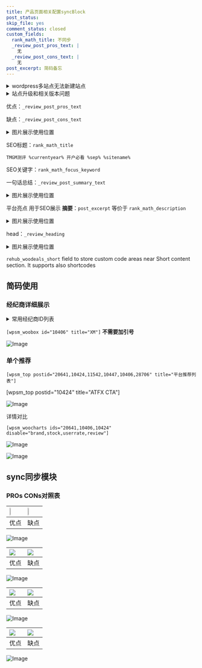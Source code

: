 ```yaml
---
title: 产品页面相关配置syncBlock
post_status: 
skip_file: yes
comment_status: closed
custom_fields:
  rank_math_title: 不同步
  _review_post_pros_text: |
    无
  _review_post_cons_text: |
    无
post_excerpt: 简码备忘
---
```

<details><summary>wordpress多站点无法新建站点</summary>

<li>和报错需要清理cookies一样的原因</li>
<li>wp-config.php里面<code>define( 'SUBDOMAIN_INSTALL', false );//子域名安装</code></li>
<li>新建子站点是用<code>define( 'SUBDOMAIN_INSTALL', true);//子域名安装</code> 完成以后，改成<code>false</code></li>
</details>

<details><summary>站点升级和相关版本问题</summary>

<p>wordpress：5.9.9
woocommerce：7.5.1
出现问题的地方：主题选项里面>><strong>Product layout >>compact style</strong></p>
<p>如何出现没有用过的字段 导致无法保存。先导出配置 然后进行修改，后面再次恢复即可。</p>
<p>出现部分字段无法显示时，需要返回默认布局后，对产品进行保存就好了。</p>
<p></p>
</details>

优点：`_review_post_pros_text`

缺点：`_review_post_cons_text`

<details><summary>图片展示使用位置</summary>

<img src="https://prod-files-secure.s3.us-west-2.amazonaws.com/39ed1227-6d7d-4570-be36-9ccd4a2c4241/f51d3d83-55d4-4bdf-9604-f37ec77ab556/Untitled.png?X-Amz-Algorithm=AWS4-HMAC-SHA256&X-Amz-Content-Sha256=UNSIGNED-PAYLOAD&X-Amz-Credential=ASIAZI2LB4664TDUOHLW%2F20250417%2Fus-west-2%2Fs3%2Faws4_request&X-Amz-Date=20250417T105516Z&X-Amz-Expires=3600&X-Amz-Security-Token=IQoJb3JpZ2luX2VjENP%2F%2F%2F%2F%2F%2F%2F%2F%2F%2FwEaCXVzLXdlc3QtMiJHMEUCIQChk5in1GY8Ie79Hp%2FPYBOTKV70a7ygkPfsXzwkQfZd0AIgb3dAhgBorXmhe%2F7hcw7S14ciZjxTsmoE3FlGqBfvCHgq%2FwMIWxAAGgw2Mzc0MjMxODM4MDUiDFzdNtFBlPriCzrEYircA7ipT84xLLr8RQZEF3WGfJCuXo%2FygCyQMFV1cztupMYLxRgclm%2F0pNqCnCq0HzhqsN8K0FcijnE%2FYT1gUbdW0CYRu4euaraWGNLQlstEhr24qSKi7S5x%2B7s3dVN7T4zEhHRptdkrxDyyQvfyTw21ZWkuNZQSNBblwQ1bzNTT4kxHDgoCTk4a3%2FMLthquDquaqfHYgeTLyVm6VQzfTelWzO1zNCgxmkB8xf71K8UtxLEFz%2F4H%2BpFdnNt%2F0vS%2BvUINGwRJL9Q64aUhCccfK8koDcgvs771HuZdhylNmms7jsS4DlSlBoIvEtaWP1eRzLkLqVed78D6zjTci7ohwQNwoMkiMCbCeUDRtOx0N%2BIMaqfKgXCNlQcQkybvdEhH3yZgELHmAc%2F4pyNTofqTOERAS9inAhEaVieEWUIV2Ir9lsfRA3USvf%2BlyOFUevVIc20lpI5s9xUA5LGwbkT%2BvGBJ4kL9MwYh1HrRAwrT0Cx0kOLR0bKhs65P9BZtubGnpGCAydzDm7pZyTcjKDGvjf63WEKshhQN5vhFthiBPf4fsLtrEvcz%2FHTVj6QKmyoD%2BQJk%2FCCvc%2Frq3O0xytpKfyMr61i0PJxfjosZfCja0o5K8ssy11QOgOORY1bGDdKTMNStg8AGOqUBHAuAEzzCV1syr0%2BcKbzW4QLJVLtIcr%2FqJjHHACzf2DepQ4QrEyvN6aU1A5tBhl7sbJ%2Bonv9s3QY70yw3XP%2F%2FKLXor1%2FgxBOrFKusGalvdWtrpD6rVxRdcYGBrGv%2BRI7ozfe6D5gFA9dCGPLJWgtfqsDDBLL1a%2FsXhNq%2Fst1HWYr22LOKVfjWca%2BTxZfZjvnKFYFioH5ZBbG3qByis0d%2FOtdmmsCE&X-Amz-Signature=7e3b6c211eb18769202f16e48ea11a467f8de51caa8f257fc2545d3520a6ddf6&X-Amz-SignedHeaders=host&x-id=GetObject" alt="Image">
</details>

SEO标题：`rank_math_title`

`TMGM测评 %currentyear% 开户必看 %sep% %sitename%`

SEO关键字：`rank_math_focus_keyword`

一句话总结：`_review_post_summary_text`

<details><summary>图片展示使用位置</summary>

<img src="https://prod-files-secure.s3.us-west-2.amazonaws.com/39ed1227-6d7d-4570-be36-9ccd4a2c4241/4b96a922-296c-4f4e-8630-d1c870cbce01/Untitled.png?X-Amz-Algorithm=AWS4-HMAC-SHA256&X-Amz-Content-Sha256=UNSIGNED-PAYLOAD&X-Amz-Credential=ASIAZI2LB4664RVLSHNK%2F20250417%2Fus-west-2%2Fs3%2Faws4_request&X-Amz-Date=20250417T105518Z&X-Amz-Expires=3600&X-Amz-Security-Token=IQoJb3JpZ2luX2VjENP%2F%2F%2F%2F%2F%2F%2F%2F%2F%2FwEaCXVzLXdlc3QtMiJHMEUCIQDWUcjLnK4XRF5Yvsar0xKbwSvkEGjENIXN4m6MdhWW0QIgZ4XdhDPA2OFfvPvA3QxLRR8T5hJcUo1F8SCz6PflOlUq%2FwMIWxAAGgw2Mzc0MjMxODM4MDUiDNoyNcorpgakV5L52yrcA7iFGe%2FTxQJfs%2BnWBAosUwKu%2F6VmEpuNCn%2Bb%2BszMt7NkMBej2m0k53vRSz5cvxaLlUfxJSgAFOI%2FZdMjAhoNETTd%2B0UiyFntiWC%2B7zuYroTz57olG1Do2t0X7WJFUVFHi6c%2BwPmJNuTyH2WiTtMxHkf6wvCA9POATM8vM8NCCIHpXZLqScRR85TtrHBOnW%2FW0HRxKGio4ncmBC0J%2FnPWsI1SkpwpjfOeMDiWPzjwHfRP6R0YECM0ZNnfcKE7LKLDqzw9EwkfUTbf7e6bsZCajLso7tifKnB0C2m4yHlqIa8%2B0c8T6vsa1EkAHN%2FY1iO%2Fc1Q5SC3%2FYTbwe6cHcC5oDAB%2BepJxE9UMKf0GB65zfu3xwcps%2BAjrfWhWlemO%2BW0xEjkWlzeaMzMDUCJwIp7ZkrHP4mFevge6epgYFqRS45oZGlUUYXy2R6C12ZQS99%2FrcG9wS9j%2FbQWvTQVIlhdsUIb6n32aVEgzSLQqP0vHK6mIWEE5UwQfynWSkLcpsixaLE2jrgFcpcd0fjqF0K504ymw8g%2FxHQm9bfyVWPInoKXQ4iHzsMbyEBHt6WdZKM1FUzvO2nHo45bizNg7%2FNj8ZAPHt2SHtrXieSbNGT94p%2BllGm1EyvuQuFh1r3ZfMN%2Btg8AGOqUBW%2BfoDad5X3xo%2FihtSYHQK1f21qf%2B3UdKvhyQ4IvNsRc1vlnvmdQGnXK9I1g2uTY3NHTg%2BsZGdxWb%2F832qUjYcpJwrEc9cr26Weuc3xcy1mMHq6K44HYWxLynUGeuoI3MmwXoYn4IUl3l8hoDwa4kX%2FI7dUpkFIYacmQO49ov2y6%2B1C%2BT4IpyxnIe5twSAHXmVLHH3VSXj8ZLBCStfTI%2FIWPcJXHH&X-Amz-Signature=e4b79a5785cc68eb955f3ca7815769d10f51d9d381f9395689b3daf0c76409b1&X-Amz-SignedHeaders=host&x-id=GetObject" alt="Image">
</details>

平台亮点 用于SEO展示 **摘要**：`post_excerpt`  等价于 `rank_math_description`

<details><summary>图片展示使用位置</summary>

<img src="https://prod-files-secure.s3.us-west-2.amazonaws.com/39ed1227-6d7d-4570-be36-9ccd4a2c4241/1ee11f63-b60a-4dfe-a7a7-d58ff23b5d88/Untitled.png?X-Amz-Algorithm=AWS4-HMAC-SHA256&X-Amz-Content-Sha256=UNSIGNED-PAYLOAD&X-Amz-Credential=ASIAZI2LB4663EHP6HYD%2F20250417%2Fus-west-2%2Fs3%2Faws4_request&X-Amz-Date=20250417T105519Z&X-Amz-Expires=3600&X-Amz-Security-Token=IQoJb3JpZ2luX2VjENP%2F%2F%2F%2F%2F%2F%2F%2F%2F%2FwEaCXVzLXdlc3QtMiJGMEQCIC8W2qyJtNrXebdeqR2enq2KQWK1fUZ5HmnW0qZ%2BHha9AiAKY7x1PX0MMfUpF4zdY1Qez2JeXNujB7HFe6IsBGwAXyr%2FAwhbEAAaDDYzNzQyMzE4MzgwNSIMgx3LjhMn05mIk5ZBKtwDeGkgpZ0Z6zuCi8YhUZzNdxqhzHS9Odl1H4%2Fq3diG36WuZp9R9tK8AIyCC3TFPXCK2bI%2BaADWmzUOkSRq7zJfahGwmcTZtP37KAavpa5IR9zw7QkJlnpCrnnKkilAkNOLycopVaAaX63vBIicvVLJ%2BZuGfrwgBIb2ykESK%2F393NIvlubgTUoGoHCKND4JLdm5nDpzpTbzjrM6OA%2FTgZf%2BpfaSs7Is%2BdyQONAOPTjP%2B0TsVnxNSlun6mWYDID9V5XiRKN3A0Kq4JdRjBtDdgQZKz21K6MSZ0UxOb63So2lTz4CM%2F6v1AwEZp28gTzsMG6lHqMGPTB6k3qu31sBLYGPJjnJjjrvaxFcWVqrK9MSxyVIvH1Q%2F6CAumTXd6BVRvgQHZ1H3Yi%2BPM%2BKREkzTpDFOaC3ffuvcbTZU1gzUlt6n8FxNfWiii0xB3yh8%2Bqgrs4hmnTYnt%2FJ1AyZ9tg87d2q2yCizl8GpQftrfQiMMHj51y6lBhKfj4BOhWc63e1PjJMIhnZZWZ3fjWiU4UuMHOcLU0oKFeCJj%2BoashxjMk1Szh%2F3dtqRUOI5eBIz%2F1gTm8v0R8g4pF%2BNsMyplJhJ0DKl8NfncED0g7JiWyeZz5B2W2s0oEwS7g034VRA6wwlK6DwAY6pgHbKDDji8M%2B%2ByG5aTt4E%2B2l3Gvkoi1HQD1Ah67M3MUZv96xC8caQKOVgD%2FmBH3wdc47brTf98UfShL9%2BDZ60kcSq8I81EM7Um8C7Y0FubW9cpunhRZYRRANx8cOTS%2F40YkalpfklZwDVbxJIZE%2BAV0vrGqk2VCgfTFolFmzgXlUMdjXw4%2BCs6vYIaoJ0sgl0tdfy2%2FsrsHy%2FzD32b6Uy9bijrIq8bLI&X-Amz-Signature=f79748651aaad0c14d7808e43e140f8a98212ac4de617a10cb922c78fad1e402&X-Amz-SignedHeaders=host&x-id=GetObject" alt="Image">
<img src="https://prod-files-secure.s3.us-west-2.amazonaws.com/39ed1227-6d7d-4570-be36-9ccd4a2c4241/ad4118b5-78d8-4fbe-801e-3b29b5d99c01/Untitled.png?X-Amz-Algorithm=AWS4-HMAC-SHA256&X-Amz-Content-Sha256=UNSIGNED-PAYLOAD&X-Amz-Credential=ASIAZI2LB4663EHP6HYD%2F20250417%2Fus-west-2%2Fs3%2Faws4_request&X-Amz-Date=20250417T105519Z&X-Amz-Expires=3600&X-Amz-Security-Token=IQoJb3JpZ2luX2VjENP%2F%2F%2F%2F%2F%2F%2F%2F%2F%2FwEaCXVzLXdlc3QtMiJGMEQCIC8W2qyJtNrXebdeqR2enq2KQWK1fUZ5HmnW0qZ%2BHha9AiAKY7x1PX0MMfUpF4zdY1Qez2JeXNujB7HFe6IsBGwAXyr%2FAwhbEAAaDDYzNzQyMzE4MzgwNSIMgx3LjhMn05mIk5ZBKtwDeGkgpZ0Z6zuCi8YhUZzNdxqhzHS9Odl1H4%2Fq3diG36WuZp9R9tK8AIyCC3TFPXCK2bI%2BaADWmzUOkSRq7zJfahGwmcTZtP37KAavpa5IR9zw7QkJlnpCrnnKkilAkNOLycopVaAaX63vBIicvVLJ%2BZuGfrwgBIb2ykESK%2F393NIvlubgTUoGoHCKND4JLdm5nDpzpTbzjrM6OA%2FTgZf%2BpfaSs7Is%2BdyQONAOPTjP%2B0TsVnxNSlun6mWYDID9V5XiRKN3A0Kq4JdRjBtDdgQZKz21K6MSZ0UxOb63So2lTz4CM%2F6v1AwEZp28gTzsMG6lHqMGPTB6k3qu31sBLYGPJjnJjjrvaxFcWVqrK9MSxyVIvH1Q%2F6CAumTXd6BVRvgQHZ1H3Yi%2BPM%2BKREkzTpDFOaC3ffuvcbTZU1gzUlt6n8FxNfWiii0xB3yh8%2Bqgrs4hmnTYnt%2FJ1AyZ9tg87d2q2yCizl8GpQftrfQiMMHj51y6lBhKfj4BOhWc63e1PjJMIhnZZWZ3fjWiU4UuMHOcLU0oKFeCJj%2BoashxjMk1Szh%2F3dtqRUOI5eBIz%2F1gTm8v0R8g4pF%2BNsMyplJhJ0DKl8NfncED0g7JiWyeZz5B2W2s0oEwS7g034VRA6wwlK6DwAY6pgHbKDDji8M%2B%2ByG5aTt4E%2B2l3Gvkoi1HQD1Ah67M3MUZv96xC8caQKOVgD%2FmBH3wdc47brTf98UfShL9%2BDZ60kcSq8I81EM7Um8C7Y0FubW9cpunhRZYRRANx8cOTS%2F40YkalpfklZwDVbxJIZE%2BAV0vrGqk2VCgfTFolFmzgXlUMdjXw4%2BCs6vYIaoJ0sgl0tdfy2%2FsrsHy%2FzD32b6Uy9bijrIq8bLI&X-Amz-Signature=e36249b585bab1ab0f54f862c816659276af178fc26fa18ad8e2a6a6b428ae1f&X-Amz-SignedHeaders=host&x-id=GetObject" alt="Image">
<img src="https://prod-files-secure.s3.us-west-2.amazonaws.com/39ed1227-6d7d-4570-be36-9ccd4a2c4241/a38cf7c9-a79c-4b64-9e94-13589fe0758b/Untitled.png?X-Amz-Algorithm=AWS4-HMAC-SHA256&X-Amz-Content-Sha256=UNSIGNED-PAYLOAD&X-Amz-Credential=ASIAZI2LB4663EHP6HYD%2F20250417%2Fus-west-2%2Fs3%2Faws4_request&X-Amz-Date=20250417T105519Z&X-Amz-Expires=3600&X-Amz-Security-Token=IQoJb3JpZ2luX2VjENP%2F%2F%2F%2F%2F%2F%2F%2F%2F%2FwEaCXVzLXdlc3QtMiJGMEQCIC8W2qyJtNrXebdeqR2enq2KQWK1fUZ5HmnW0qZ%2BHha9AiAKY7x1PX0MMfUpF4zdY1Qez2JeXNujB7HFe6IsBGwAXyr%2FAwhbEAAaDDYzNzQyMzE4MzgwNSIMgx3LjhMn05mIk5ZBKtwDeGkgpZ0Z6zuCi8YhUZzNdxqhzHS9Odl1H4%2Fq3diG36WuZp9R9tK8AIyCC3TFPXCK2bI%2BaADWmzUOkSRq7zJfahGwmcTZtP37KAavpa5IR9zw7QkJlnpCrnnKkilAkNOLycopVaAaX63vBIicvVLJ%2BZuGfrwgBIb2ykESK%2F393NIvlubgTUoGoHCKND4JLdm5nDpzpTbzjrM6OA%2FTgZf%2BpfaSs7Is%2BdyQONAOPTjP%2B0TsVnxNSlun6mWYDID9V5XiRKN3A0Kq4JdRjBtDdgQZKz21K6MSZ0UxOb63So2lTz4CM%2F6v1AwEZp28gTzsMG6lHqMGPTB6k3qu31sBLYGPJjnJjjrvaxFcWVqrK9MSxyVIvH1Q%2F6CAumTXd6BVRvgQHZ1H3Yi%2BPM%2BKREkzTpDFOaC3ffuvcbTZU1gzUlt6n8FxNfWiii0xB3yh8%2Bqgrs4hmnTYnt%2FJ1AyZ9tg87d2q2yCizl8GpQftrfQiMMHj51y6lBhKfj4BOhWc63e1PjJMIhnZZWZ3fjWiU4UuMHOcLU0oKFeCJj%2BoashxjMk1Szh%2F3dtqRUOI5eBIz%2F1gTm8v0R8g4pF%2BNsMyplJhJ0DKl8NfncED0g7JiWyeZz5B2W2s0oEwS7g034VRA6wwlK6DwAY6pgHbKDDji8M%2B%2ByG5aTt4E%2B2l3Gvkoi1HQD1Ah67M3MUZv96xC8caQKOVgD%2FmBH3wdc47brTf98UfShL9%2BDZ60kcSq8I81EM7Um8C7Y0FubW9cpunhRZYRRANx8cOTS%2F40YkalpfklZwDVbxJIZE%2BAV0vrGqk2VCgfTFolFmzgXlUMdjXw4%2BCs6vYIaoJ0sgl0tdfy2%2FsrsHy%2FzD32b6Uy9bijrIq8bLI&X-Amz-Signature=b48422564d3fe9e94cedcb11a09c067ebd984d11b2ec8aa41f46b5d1986c11ff&X-Amz-SignedHeaders=host&x-id=GetObject" alt="Image">
<img src="https://prod-files-secure.s3.us-west-2.amazonaws.com/39ed1227-6d7d-4570-be36-9ccd4a2c4241/7da6fc1e-d2ac-42ae-8c75-cb5749aa18f6/Untitled.png?X-Amz-Algorithm=AWS4-HMAC-SHA256&X-Amz-Content-Sha256=UNSIGNED-PAYLOAD&X-Amz-Credential=ASIAZI2LB4663EHP6HYD%2F20250417%2Fus-west-2%2Fs3%2Faws4_request&X-Amz-Date=20250417T105519Z&X-Amz-Expires=3600&X-Amz-Security-Token=IQoJb3JpZ2luX2VjENP%2F%2F%2F%2F%2F%2F%2F%2F%2F%2FwEaCXVzLXdlc3QtMiJGMEQCIC8W2qyJtNrXebdeqR2enq2KQWK1fUZ5HmnW0qZ%2BHha9AiAKY7x1PX0MMfUpF4zdY1Qez2JeXNujB7HFe6IsBGwAXyr%2FAwhbEAAaDDYzNzQyMzE4MzgwNSIMgx3LjhMn05mIk5ZBKtwDeGkgpZ0Z6zuCi8YhUZzNdxqhzHS9Odl1H4%2Fq3diG36WuZp9R9tK8AIyCC3TFPXCK2bI%2BaADWmzUOkSRq7zJfahGwmcTZtP37KAavpa5IR9zw7QkJlnpCrnnKkilAkNOLycopVaAaX63vBIicvVLJ%2BZuGfrwgBIb2ykESK%2F393NIvlubgTUoGoHCKND4JLdm5nDpzpTbzjrM6OA%2FTgZf%2BpfaSs7Is%2BdyQONAOPTjP%2B0TsVnxNSlun6mWYDID9V5XiRKN3A0Kq4JdRjBtDdgQZKz21K6MSZ0UxOb63So2lTz4CM%2F6v1AwEZp28gTzsMG6lHqMGPTB6k3qu31sBLYGPJjnJjjrvaxFcWVqrK9MSxyVIvH1Q%2F6CAumTXd6BVRvgQHZ1H3Yi%2BPM%2BKREkzTpDFOaC3ffuvcbTZU1gzUlt6n8FxNfWiii0xB3yh8%2Bqgrs4hmnTYnt%2FJ1AyZ9tg87d2q2yCizl8GpQftrfQiMMHj51y6lBhKfj4BOhWc63e1PjJMIhnZZWZ3fjWiU4UuMHOcLU0oKFeCJj%2BoashxjMk1Szh%2F3dtqRUOI5eBIz%2F1gTm8v0R8g4pF%2BNsMyplJhJ0DKl8NfncED0g7JiWyeZz5B2W2s0oEwS7g034VRA6wwlK6DwAY6pgHbKDDji8M%2B%2ByG5aTt4E%2B2l3Gvkoi1HQD1Ah67M3MUZv96xC8caQKOVgD%2FmBH3wdc47brTf98UfShL9%2BDZ60kcSq8I81EM7Um8C7Y0FubW9cpunhRZYRRANx8cOTS%2F40YkalpfklZwDVbxJIZE%2BAV0vrGqk2VCgfTFolFmzgXlUMdjXw4%2BCs6vYIaoJ0sgl0tdfy2%2FsrsHy%2FzD32b6Uy9bijrIq8bLI&X-Amz-Signature=2364e6d668614667d81b34b593fafc546db1c408a48d764b014847ffef0cc763&X-Amz-SignedHeaders=host&x-id=GetObject" alt="Image">
<img src="https://prod-files-secure.s3.us-west-2.amazonaws.com/39ed1227-6d7d-4570-be36-9ccd4a2c4241/7e97f40a-eaee-47f5-b2f9-475f96808fa7/Untitled.png?X-Amz-Algorithm=AWS4-HMAC-SHA256&X-Amz-Content-Sha256=UNSIGNED-PAYLOAD&X-Amz-Credential=ASIAZI2LB4663EHP6HYD%2F20250417%2Fus-west-2%2Fs3%2Faws4_request&X-Amz-Date=20250417T105519Z&X-Amz-Expires=3600&X-Amz-Security-Token=IQoJb3JpZ2luX2VjENP%2F%2F%2F%2F%2F%2F%2F%2F%2F%2FwEaCXVzLXdlc3QtMiJGMEQCIC8W2qyJtNrXebdeqR2enq2KQWK1fUZ5HmnW0qZ%2BHha9AiAKY7x1PX0MMfUpF4zdY1Qez2JeXNujB7HFe6IsBGwAXyr%2FAwhbEAAaDDYzNzQyMzE4MzgwNSIMgx3LjhMn05mIk5ZBKtwDeGkgpZ0Z6zuCi8YhUZzNdxqhzHS9Odl1H4%2Fq3diG36WuZp9R9tK8AIyCC3TFPXCK2bI%2BaADWmzUOkSRq7zJfahGwmcTZtP37KAavpa5IR9zw7QkJlnpCrnnKkilAkNOLycopVaAaX63vBIicvVLJ%2BZuGfrwgBIb2ykESK%2F393NIvlubgTUoGoHCKND4JLdm5nDpzpTbzjrM6OA%2FTgZf%2BpfaSs7Is%2BdyQONAOPTjP%2B0TsVnxNSlun6mWYDID9V5XiRKN3A0Kq4JdRjBtDdgQZKz21K6MSZ0UxOb63So2lTz4CM%2F6v1AwEZp28gTzsMG6lHqMGPTB6k3qu31sBLYGPJjnJjjrvaxFcWVqrK9MSxyVIvH1Q%2F6CAumTXd6BVRvgQHZ1H3Yi%2BPM%2BKREkzTpDFOaC3ffuvcbTZU1gzUlt6n8FxNfWiii0xB3yh8%2Bqgrs4hmnTYnt%2FJ1AyZ9tg87d2q2yCizl8GpQftrfQiMMHj51y6lBhKfj4BOhWc63e1PjJMIhnZZWZ3fjWiU4UuMHOcLU0oKFeCJj%2BoashxjMk1Szh%2F3dtqRUOI5eBIz%2F1gTm8v0R8g4pF%2BNsMyplJhJ0DKl8NfncED0g7JiWyeZz5B2W2s0oEwS7g034VRA6wwlK6DwAY6pgHbKDDji8M%2B%2ByG5aTt4E%2B2l3Gvkoi1HQD1Ah67M3MUZv96xC8caQKOVgD%2FmBH3wdc47brTf98UfShL9%2BDZ60kcSq8I81EM7Um8C7Y0FubW9cpunhRZYRRANx8cOTS%2F40YkalpfklZwDVbxJIZE%2BAV0vrGqk2VCgfTFolFmzgXlUMdjXw4%2BCs6vYIaoJ0sgl0tdfy2%2FsrsHy%2FzD32b6Uy9bijrIq8bLI&X-Amz-Signature=54d38c0dc5ef5926362b32a4e966c3f090b5dae85323e5d35f726779993cb8c9&X-Amz-SignedHeaders=host&x-id=GetObject" alt="Image">
</details>

head：`_review_heading`

<details><summary>图片展示使用位置</summary>

<img src="https://prod-files-secure.s3.us-west-2.amazonaws.com/39ed1227-6d7d-4570-be36-9ccd4a2c4241/3a4650ad-9887-415c-889a-edd51fa54f27/Untitled.png?X-Amz-Algorithm=AWS4-HMAC-SHA256&X-Amz-Content-Sha256=UNSIGNED-PAYLOAD&X-Amz-Credential=ASIAZI2LB466VXV74ZMS%2F20250417%2Fus-west-2%2Fs3%2Faws4_request&X-Amz-Date=20250417T105519Z&X-Amz-Expires=3600&X-Amz-Security-Token=IQoJb3JpZ2luX2VjENP%2F%2F%2F%2F%2F%2F%2F%2F%2F%2FwEaCXVzLXdlc3QtMiJGMEQCIEi8ksmFn19SAbUbQhxp75k4j0HA8Dvive7yIL3UUEkYAiA3As3T%2Fm5EluVEEXybp0PvDpqzTC2EJP9yT7tPrUzyPyr%2FAwhcEAAaDDYzNzQyMzE4MzgwNSIMgPNwbUPkx5RLo0xiKtwDqipUFhVCS5FvWu6tU%2FAwK52Y%2BiFqLVFD6pSl9lam03nL0oyD0covH7hgIKzpnL5SqgOh0tZOI8DK8mn5ebtuHoK7GAl0sVYPNu0dtPIXCNzgt53LdhWL402prYTnlWAOALqH%2F0OWqRodi71fysVqvhK0N1RLi2B%2B9%2FfiWKzHpRWtmudd5xfAgNURooBKfl2iqWe4w7oluji9CaYxrl%2FSQi9Bf1oqxAxKEO7TfMdxeqgDeZSkwokKMbj7Qm4f7c3unBupN2iCtERjMOI0poTH4hjGz4%2FCBzEh0txqRvqzDI9VcTe0tcanN%2B6bDEHE1SGZYFyjsNL3b166q5ym6G2riZ%2FQn1hQeVKLM%2BEpPSai1%2FDZf2HM%2F7nfvJOP5rmBs6HN3r1y7XYYWpL9nHwCHkYQd9hI9IMmRudmew4%2FJstuV6ja%2Fc1tzu6iElXXkrhZufc0GcYaKMZNpjZ17ZrGcGETRuBmSTAqCl336i1OdVcwdhulSSKSvmBB7MQoH5zEmwKJBUuH1EEYUkCwnAyNnrGtSH7%2FoQ9yXJE025%2BIk5IzuF3JGAJytRq5bVuXCab9rQaGO8mXtEQ8BFmclq1GbtQ9nD2FmS88ZtPiEZJVGx1Bnto%2Fnmhdrnca89qVL6gw662DwAY6pgGBmEOx8E283UnwhvOn%2FS19wr2NE3mesMhOUYVHcp9y4dhmLi1EWm5Qm1%2B6hXBxugPTNHgchTs%2FQZUOnqM7LIHgVoX3FJmQwaT7pj4HnzkT7a9%2FNFNJxTfWwxoTwx93wnqFnq80oxKLXCbEOkGKqm8jpzRLgB7odkIDFdq7AOXfsamEr9CVPg26uSSqB9NCRiVpSqog8KtcD5UK5abfb4NS0S1UigG%2B&X-Amz-Signature=bf363b040d8da68e3430582ac36044622240585853adad4d76aec4cdc7fcc447&X-Amz-SignedHeaders=host&x-id=GetObject" alt="Image">
</details>

`rehub_woodeals_short`	field to store custom code areas near Short content section. It supports also shortcodes



## 简码使用

### 经纪商详细展示

<details><summary>常用经纪商ID列表</summary>

<pre><code class="php">嘉盛 ===> 20641  [wpsm_woobox id="20641" title="嘉盛"]
易信easymarkets ===> 11542  [wpsm_woobox id="11542" title="易信easymarkets"]
ATFX外汇 ===> 10424  [wpsm_woobox id="10424" title="ATFX"]
XM ===> 10406  [wpsm_woobox id="10406" title="XM"]
TMGM ===> 29622  [wpsm_woobox id="29622" title="TMGM"]
HYCM ===> 10447  [wpsm_woobox id="10447" title="HYCM"]
fpmarkets澳福外汇 ===> 20639  [wpsm_woobox id="20639" title="fpmarkets澳福外汇"]</code></pre>
</details>

`[wpsm_woobox id="10406" title="XM"]` **不需要加引号**

![Image](https://prod-files-secure.s3.us-west-2.amazonaws.com/39ed1227-6d7d-4570-be36-9ccd4a2c4241/4f898f9d-0fa7-4e43-acd3-ac6bc7be575a/Untitled.png?X-Amz-Algorithm=AWS4-HMAC-SHA256&X-Amz-Content-Sha256=UNSIGNED-PAYLOAD&X-Amz-Credential=ASIAZI2LB466REHVT2RD%2F20250417%2Fus-west-2%2Fs3%2Faws4_request&X-Amz-Date=20250417T105516Z&X-Amz-Expires=3600&X-Amz-Security-Token=IQoJb3JpZ2luX2VjENP%2F%2F%2F%2F%2F%2F%2F%2F%2F%2FwEaCXVzLXdlc3QtMiJHMEUCIQDKPlkTTqZOu5B6CPn1umARi97f9%2BdBPzgTb1RtiZBQAQIgICVKHKgRItOCKffrH2uCX5ctgYT0Ky11ueTuOni%2FaBIq%2FwMIWxAAGgw2Mzc0MjMxODM4MDUiDA3k3lVZkCAd1YP6vCrcAyOB5m6JglMF8F3EjZx8yY35D2bgi6bycWSh2HTcX8RTWsT1cFjzMLBbVU8dimD5pcsz1CUqSt%2BKrPeIa%2Fa16jVT22RRhMvXD480pMR6g5xEYAmgBZyy7s29IUOgw3kA4WG%2F4Pwd1JYg8TsiRv1evAM8R31ynwzWeeoL55dLLrvwfDDiBCI5aHvKIuW2bnIN1Y%2Bu3ZFPL6ScqmWWO6YuD1wlfcYx5tllZSCkQon1mVe7v0k1jBsF4dWGBpiWpo%2FTP7B4848NtRFNfWhb0u6H%2B%2FoIi7BBIAn2SokRwOrgSO%2Beb67klsCiqhUDjJVpN9Apk8gT2hP1XGcJ437cLNUnxm2N32%2FTkWkhnxzM1uA1Aop6zXnC23Apnvrjj%2Bhg6W4ca7dN1j1Imq6bvw7XQx1gfgjFcdaCeUH0EUCzeGBMlVPgnEDJGdvJI%2FY52jdK%2FH7nNo0dbnLAIoiu%2BBd7yzF0yB71Sb3GrXtOFa%2FB%2FxEQkD%2FCxA5rBNjFe3vBk6bUAn%2BjER2DyvE8A1e5SHwRGXyqOlN4%2FkLRZrWxQBWGQ%2FPxXSJuHwyAyPgrBC8DrofWmBuLpRva%2F26qTna3KRJUxAsUWd%2FzxI5AHcDQ8NayLZmRg%2FTA%2FEueLcVSaAliOwiBMPOtg8AGOqUB6cl0w8CzUp%2BRwo2rNB%2FmKDT5XtLpkUoCGdBzl1hVEQD1yw0wkzkuziaqEdxHx41IhhQ%2B%2FKL1CBMjq0XA60hK3uDO4AKLpcN4AvChhYzxlyyOqs8IDm5oidn9wsNLwqhik9VFuw0U7TZCjVPkcZA3Q4cbDqC3FnMvhyzPJrAPq6fL0PUYPWPzoCP5tchYo7ELINyGCSSt05tF4w6seWxPaRa15p3y&X-Amz-Signature=725cbab9e92fb6179e04b2bdcab412c6be0ed6b8e74e15f0d79daa8fed38c93a&X-Amz-SignedHeaders=host&x-id=GetObject)

### 单个推荐
`[wpsm_top postid="20641,10424,11542,10447,10406,28706" title="平台推荐列表"]`

[wpsm_top postid="10424" title="ATFX CTA"]

![Image](https://prod-files-secure.s3.us-west-2.amazonaws.com/39ed1227-6d7d-4570-be36-9ccd4a2c4241/5ac620dc-51a8-48b6-b55d-91f47299193c/Untitled.png?X-Amz-Algorithm=AWS4-HMAC-SHA256&X-Amz-Content-Sha256=UNSIGNED-PAYLOAD&X-Amz-Credential=ASIAZI2LB466REHVT2RD%2F20250417%2Fus-west-2%2Fs3%2Faws4_request&X-Amz-Date=20250417T105516Z&X-Amz-Expires=3600&X-Amz-Security-Token=IQoJb3JpZ2luX2VjENP%2F%2F%2F%2F%2F%2F%2F%2F%2F%2FwEaCXVzLXdlc3QtMiJHMEUCIQDKPlkTTqZOu5B6CPn1umARi97f9%2BdBPzgTb1RtiZBQAQIgICVKHKgRItOCKffrH2uCX5ctgYT0Ky11ueTuOni%2FaBIq%2FwMIWxAAGgw2Mzc0MjMxODM4MDUiDA3k3lVZkCAd1YP6vCrcAyOB5m6JglMF8F3EjZx8yY35D2bgi6bycWSh2HTcX8RTWsT1cFjzMLBbVU8dimD5pcsz1CUqSt%2BKrPeIa%2Fa16jVT22RRhMvXD480pMR6g5xEYAmgBZyy7s29IUOgw3kA4WG%2F4Pwd1JYg8TsiRv1evAM8R31ynwzWeeoL55dLLrvwfDDiBCI5aHvKIuW2bnIN1Y%2Bu3ZFPL6ScqmWWO6YuD1wlfcYx5tllZSCkQon1mVe7v0k1jBsF4dWGBpiWpo%2FTP7B4848NtRFNfWhb0u6H%2B%2FoIi7BBIAn2SokRwOrgSO%2Beb67klsCiqhUDjJVpN9Apk8gT2hP1XGcJ437cLNUnxm2N32%2FTkWkhnxzM1uA1Aop6zXnC23Apnvrjj%2Bhg6W4ca7dN1j1Imq6bvw7XQx1gfgjFcdaCeUH0EUCzeGBMlVPgnEDJGdvJI%2FY52jdK%2FH7nNo0dbnLAIoiu%2BBd7yzF0yB71Sb3GrXtOFa%2FB%2FxEQkD%2FCxA5rBNjFe3vBk6bUAn%2BjER2DyvE8A1e5SHwRGXyqOlN4%2FkLRZrWxQBWGQ%2FPxXSJuHwyAyPgrBC8DrofWmBuLpRva%2F26qTna3KRJUxAsUWd%2FzxI5AHcDQ8NayLZmRg%2FTA%2FEueLcVSaAliOwiBMPOtg8AGOqUB6cl0w8CzUp%2BRwo2rNB%2FmKDT5XtLpkUoCGdBzl1hVEQD1yw0wkzkuziaqEdxHx41IhhQ%2B%2FKL1CBMjq0XA60hK3uDO4AKLpcN4AvChhYzxlyyOqs8IDm5oidn9wsNLwqhik9VFuw0U7TZCjVPkcZA3Q4cbDqC3FnMvhyzPJrAPq6fL0PUYPWPzoCP5tchYo7ELINyGCSSt05tF4w6seWxPaRa15p3y&X-Amz-Signature=7720f294d44b2b245a907ef1b7a76130f8107b27a9a603a8d8dc7a3e767bd4b1&X-Amz-SignedHeaders=host&x-id=GetObject)

详情对比

`[wpsm_woocharts ids="20641,10406,10424" disable="brand,stock,userrate,review"]`

![Image](https://prod-files-secure.s3.us-west-2.amazonaws.com/39ed1227-6d7d-4570-be36-9ccd4a2c4241/bf3ba45f-b9f3-4295-8aef-b4a495fd25f4/Untitled.png?X-Amz-Algorithm=AWS4-HMAC-SHA256&X-Amz-Content-Sha256=UNSIGNED-PAYLOAD&X-Amz-Credential=ASIAZI2LB466REHVT2RD%2F20250417%2Fus-west-2%2Fs3%2Faws4_request&X-Amz-Date=20250417T105516Z&X-Amz-Expires=3600&X-Amz-Security-Token=IQoJb3JpZ2luX2VjENP%2F%2F%2F%2F%2F%2F%2F%2F%2F%2FwEaCXVzLXdlc3QtMiJHMEUCIQDKPlkTTqZOu5B6CPn1umARi97f9%2BdBPzgTb1RtiZBQAQIgICVKHKgRItOCKffrH2uCX5ctgYT0Ky11ueTuOni%2FaBIq%2FwMIWxAAGgw2Mzc0MjMxODM4MDUiDA3k3lVZkCAd1YP6vCrcAyOB5m6JglMF8F3EjZx8yY35D2bgi6bycWSh2HTcX8RTWsT1cFjzMLBbVU8dimD5pcsz1CUqSt%2BKrPeIa%2Fa16jVT22RRhMvXD480pMR6g5xEYAmgBZyy7s29IUOgw3kA4WG%2F4Pwd1JYg8TsiRv1evAM8R31ynwzWeeoL55dLLrvwfDDiBCI5aHvKIuW2bnIN1Y%2Bu3ZFPL6ScqmWWO6YuD1wlfcYx5tllZSCkQon1mVe7v0k1jBsF4dWGBpiWpo%2FTP7B4848NtRFNfWhb0u6H%2B%2FoIi7BBIAn2SokRwOrgSO%2Beb67klsCiqhUDjJVpN9Apk8gT2hP1XGcJ437cLNUnxm2N32%2FTkWkhnxzM1uA1Aop6zXnC23Apnvrjj%2Bhg6W4ca7dN1j1Imq6bvw7XQx1gfgjFcdaCeUH0EUCzeGBMlVPgnEDJGdvJI%2FY52jdK%2FH7nNo0dbnLAIoiu%2BBd7yzF0yB71Sb3GrXtOFa%2FB%2FxEQkD%2FCxA5rBNjFe3vBk6bUAn%2BjER2DyvE8A1e5SHwRGXyqOlN4%2FkLRZrWxQBWGQ%2FPxXSJuHwyAyPgrBC8DrofWmBuLpRva%2F26qTna3KRJUxAsUWd%2FzxI5AHcDQ8NayLZmRg%2FTA%2FEueLcVSaAliOwiBMPOtg8AGOqUB6cl0w8CzUp%2BRwo2rNB%2FmKDT5XtLpkUoCGdBzl1hVEQD1yw0wkzkuziaqEdxHx41IhhQ%2B%2FKL1CBMjq0XA60hK3uDO4AKLpcN4AvChhYzxlyyOqs8IDm5oidn9wsNLwqhik9VFuw0U7TZCjVPkcZA3Q4cbDqC3FnMvhyzPJrAPq6fL0PUYPWPzoCP5tchYo7ELINyGCSSt05tF4w6seWxPaRa15p3y&X-Amz-Signature=65f39b8015b9d7e8ede87472997ffd40138ad9a7c0a19269ccd3d9ec801f9297&X-Amz-SignedHeaders=host&x-id=GetObject)

![Image](https://prod-files-secure.s3.us-west-2.amazonaws.com/39ed1227-6d7d-4570-be36-9ccd4a2c4241/30bc56ef-f383-4b48-9768-2ebc9e436ec0/Untitled.png?X-Amz-Algorithm=AWS4-HMAC-SHA256&X-Amz-Content-Sha256=UNSIGNED-PAYLOAD&X-Amz-Credential=ASIAZI2LB466REHVT2RD%2F20250417%2Fus-west-2%2Fs3%2Faws4_request&X-Amz-Date=20250417T105516Z&X-Amz-Expires=3600&X-Amz-Security-Token=IQoJb3JpZ2luX2VjENP%2F%2F%2F%2F%2F%2F%2F%2F%2F%2FwEaCXVzLXdlc3QtMiJHMEUCIQDKPlkTTqZOu5B6CPn1umARi97f9%2BdBPzgTb1RtiZBQAQIgICVKHKgRItOCKffrH2uCX5ctgYT0Ky11ueTuOni%2FaBIq%2FwMIWxAAGgw2Mzc0MjMxODM4MDUiDA3k3lVZkCAd1YP6vCrcAyOB5m6JglMF8F3EjZx8yY35D2bgi6bycWSh2HTcX8RTWsT1cFjzMLBbVU8dimD5pcsz1CUqSt%2BKrPeIa%2Fa16jVT22RRhMvXD480pMR6g5xEYAmgBZyy7s29IUOgw3kA4WG%2F4Pwd1JYg8TsiRv1evAM8R31ynwzWeeoL55dLLrvwfDDiBCI5aHvKIuW2bnIN1Y%2Bu3ZFPL6ScqmWWO6YuD1wlfcYx5tllZSCkQon1mVe7v0k1jBsF4dWGBpiWpo%2FTP7B4848NtRFNfWhb0u6H%2B%2FoIi7BBIAn2SokRwOrgSO%2Beb67klsCiqhUDjJVpN9Apk8gT2hP1XGcJ437cLNUnxm2N32%2FTkWkhnxzM1uA1Aop6zXnC23Apnvrjj%2Bhg6W4ca7dN1j1Imq6bvw7XQx1gfgjFcdaCeUH0EUCzeGBMlVPgnEDJGdvJI%2FY52jdK%2FH7nNo0dbnLAIoiu%2BBd7yzF0yB71Sb3GrXtOFa%2FB%2FxEQkD%2FCxA5rBNjFe3vBk6bUAn%2BjER2DyvE8A1e5SHwRGXyqOlN4%2FkLRZrWxQBWGQ%2FPxXSJuHwyAyPgrBC8DrofWmBuLpRva%2F26qTna3KRJUxAsUWd%2FzxI5AHcDQ8NayLZmRg%2FTA%2FEueLcVSaAliOwiBMPOtg8AGOqUB6cl0w8CzUp%2BRwo2rNB%2FmKDT5XtLpkUoCGdBzl1hVEQD1yw0wkzkuziaqEdxHx41IhhQ%2B%2FKL1CBMjq0XA60hK3uDO4AKLpcN4AvChhYzxlyyOqs8IDm5oidn9wsNLwqhik9VFuw0U7TZCjVPkcZA3Q4cbDqC3FnMvhyzPJrAPq6fL0PUYPWPzoCP5tchYo7ELINyGCSSt05tF4w6seWxPaRa15p3y&X-Amz-Signature=4d6032f9046cfcef740fbaf8478c62fd192bf74c773cf55f12fbbb3f1d152cb8&X-Amz-SignedHeaders=host&x-id=GetObject)

## sync同步模块

### PROs CONs对照表

| <img src="https://cdn.ifttt.fun/gh/jarlin8/OSS@main/icons/customize/pros.svg" height="auto" width="37.3%"> | <img src="https://cdn.ifttt.fun/gh/jarlin8/OSS@main/icons/customize/cons.svg" height="auto" width="28.8%"> |
| :--- | :--- |
| 优点 | 缺点 |

![Image](https://prod-files-secure.s3.us-west-2.amazonaws.com/39ed1227-6d7d-4570-be36-9ccd4a2c4241/8742b755-dfb5-4004-9a5f-d6e561664bd8/Untitled.png?X-Amz-Algorithm=AWS4-HMAC-SHA256&X-Amz-Content-Sha256=UNSIGNED-PAYLOAD&X-Amz-Credential=ASIAZI2LB466REHVT2RD%2F20250417%2Fus-west-2%2Fs3%2Faws4_request&X-Amz-Date=20250417T105516Z&X-Amz-Expires=3600&X-Amz-Security-Token=IQoJb3JpZ2luX2VjENP%2F%2F%2F%2F%2F%2F%2F%2F%2F%2FwEaCXVzLXdlc3QtMiJHMEUCIQDKPlkTTqZOu5B6CPn1umARi97f9%2BdBPzgTb1RtiZBQAQIgICVKHKgRItOCKffrH2uCX5ctgYT0Ky11ueTuOni%2FaBIq%2FwMIWxAAGgw2Mzc0MjMxODM4MDUiDA3k3lVZkCAd1YP6vCrcAyOB5m6JglMF8F3EjZx8yY35D2bgi6bycWSh2HTcX8RTWsT1cFjzMLBbVU8dimD5pcsz1CUqSt%2BKrPeIa%2Fa16jVT22RRhMvXD480pMR6g5xEYAmgBZyy7s29IUOgw3kA4WG%2F4Pwd1JYg8TsiRv1evAM8R31ynwzWeeoL55dLLrvwfDDiBCI5aHvKIuW2bnIN1Y%2Bu3ZFPL6ScqmWWO6YuD1wlfcYx5tllZSCkQon1mVe7v0k1jBsF4dWGBpiWpo%2FTP7B4848NtRFNfWhb0u6H%2B%2FoIi7BBIAn2SokRwOrgSO%2Beb67klsCiqhUDjJVpN9Apk8gT2hP1XGcJ437cLNUnxm2N32%2FTkWkhnxzM1uA1Aop6zXnC23Apnvrjj%2Bhg6W4ca7dN1j1Imq6bvw7XQx1gfgjFcdaCeUH0EUCzeGBMlVPgnEDJGdvJI%2FY52jdK%2FH7nNo0dbnLAIoiu%2BBd7yzF0yB71Sb3GrXtOFa%2FB%2FxEQkD%2FCxA5rBNjFe3vBk6bUAn%2BjER2DyvE8A1e5SHwRGXyqOlN4%2FkLRZrWxQBWGQ%2FPxXSJuHwyAyPgrBC8DrofWmBuLpRva%2F26qTna3KRJUxAsUWd%2FzxI5AHcDQ8NayLZmRg%2FTA%2FEueLcVSaAliOwiBMPOtg8AGOqUB6cl0w8CzUp%2BRwo2rNB%2FmKDT5XtLpkUoCGdBzl1hVEQD1yw0wkzkuziaqEdxHx41IhhQ%2B%2FKL1CBMjq0XA60hK3uDO4AKLpcN4AvChhYzxlyyOqs8IDm5oidn9wsNLwqhik9VFuw0U7TZCjVPkcZA3Q4cbDqC3FnMvhyzPJrAPq6fL0PUYPWPzoCP5tchYo7ELINyGCSSt05tF4w6seWxPaRa15p3y&X-Amz-Signature=7035d77ac98929c38c9597ba3f01facad6b2f5a286d12704146fc6f47d3044a5&X-Amz-SignedHeaders=host&x-id=GetObject)

| <img src="https://cdn.ifttt.fun/gh/jarlin8/OSS@main/icons/customize/pros1.svg" height="auto"> | <img src="https://cdn.ifttt.fun/gh/jarlin8/OSS@main/icons/customize/cons1.svg" height="auto"> |
| :--- | :--- |
| 优点 | 缺点 |

![Image](https://prod-files-secure.s3.us-west-2.amazonaws.com/39ed1227-6d7d-4570-be36-9ccd4a2c4241/806358f8-c9c4-4e17-bb35-c6c76a5397a5/Untitled.png?X-Amz-Algorithm=AWS4-HMAC-SHA256&X-Amz-Content-Sha256=UNSIGNED-PAYLOAD&X-Amz-Credential=ASIAZI2LB466REHVT2RD%2F20250417%2Fus-west-2%2Fs3%2Faws4_request&X-Amz-Date=20250417T105516Z&X-Amz-Expires=3600&X-Amz-Security-Token=IQoJb3JpZ2luX2VjENP%2F%2F%2F%2F%2F%2F%2F%2F%2F%2FwEaCXVzLXdlc3QtMiJHMEUCIQDKPlkTTqZOu5B6CPn1umARi97f9%2BdBPzgTb1RtiZBQAQIgICVKHKgRItOCKffrH2uCX5ctgYT0Ky11ueTuOni%2FaBIq%2FwMIWxAAGgw2Mzc0MjMxODM4MDUiDA3k3lVZkCAd1YP6vCrcAyOB5m6JglMF8F3EjZx8yY35D2bgi6bycWSh2HTcX8RTWsT1cFjzMLBbVU8dimD5pcsz1CUqSt%2BKrPeIa%2Fa16jVT22RRhMvXD480pMR6g5xEYAmgBZyy7s29IUOgw3kA4WG%2F4Pwd1JYg8TsiRv1evAM8R31ynwzWeeoL55dLLrvwfDDiBCI5aHvKIuW2bnIN1Y%2Bu3ZFPL6ScqmWWO6YuD1wlfcYx5tllZSCkQon1mVe7v0k1jBsF4dWGBpiWpo%2FTP7B4848NtRFNfWhb0u6H%2B%2FoIi7BBIAn2SokRwOrgSO%2Beb67klsCiqhUDjJVpN9Apk8gT2hP1XGcJ437cLNUnxm2N32%2FTkWkhnxzM1uA1Aop6zXnC23Apnvrjj%2Bhg6W4ca7dN1j1Imq6bvw7XQx1gfgjFcdaCeUH0EUCzeGBMlVPgnEDJGdvJI%2FY52jdK%2FH7nNo0dbnLAIoiu%2BBd7yzF0yB71Sb3GrXtOFa%2FB%2FxEQkD%2FCxA5rBNjFe3vBk6bUAn%2BjER2DyvE8A1e5SHwRGXyqOlN4%2FkLRZrWxQBWGQ%2FPxXSJuHwyAyPgrBC8DrofWmBuLpRva%2F26qTna3KRJUxAsUWd%2FzxI5AHcDQ8NayLZmRg%2FTA%2FEueLcVSaAliOwiBMPOtg8AGOqUB6cl0w8CzUp%2BRwo2rNB%2FmKDT5XtLpkUoCGdBzl1hVEQD1yw0wkzkuziaqEdxHx41IhhQ%2B%2FKL1CBMjq0XA60hK3uDO4AKLpcN4AvChhYzxlyyOqs8IDm5oidn9wsNLwqhik9VFuw0U7TZCjVPkcZA3Q4cbDqC3FnMvhyzPJrAPq6fL0PUYPWPzoCP5tchYo7ELINyGCSSt05tF4w6seWxPaRa15p3y&X-Amz-Signature=cd44f2fbec85eb4926476a3ef3d5862902c763415568c07c9d28ec8b0b3db439&X-Amz-SignedHeaders=host&x-id=GetObject)

| <img src="https://cdn.ifttt.fun/gh/jarlin8/OSS@main/icons/customize/pros2.svg" height="auto"> | <img src="https://cdn.ifttt.fun/gh/jarlin8/OSS@main/icons/customize/cons2.svg" height="auto"> |
| :--- | :--- |
| 优点 | 缺点 |

![Image](https://prod-files-secure.s3.us-west-2.amazonaws.com/39ed1227-6d7d-4570-be36-9ccd4a2c4241/a9245ec9-70dd-4005-b534-0d54315fc5f3/Untitled.png?X-Amz-Algorithm=AWS4-HMAC-SHA256&X-Amz-Content-Sha256=UNSIGNED-PAYLOAD&X-Amz-Credential=ASIAZI2LB466REHVT2RD%2F20250417%2Fus-west-2%2Fs3%2Faws4_request&X-Amz-Date=20250417T105516Z&X-Amz-Expires=3600&X-Amz-Security-Token=IQoJb3JpZ2luX2VjENP%2F%2F%2F%2F%2F%2F%2F%2F%2F%2FwEaCXVzLXdlc3QtMiJHMEUCIQDKPlkTTqZOu5B6CPn1umARi97f9%2BdBPzgTb1RtiZBQAQIgICVKHKgRItOCKffrH2uCX5ctgYT0Ky11ueTuOni%2FaBIq%2FwMIWxAAGgw2Mzc0MjMxODM4MDUiDA3k3lVZkCAd1YP6vCrcAyOB5m6JglMF8F3EjZx8yY35D2bgi6bycWSh2HTcX8RTWsT1cFjzMLBbVU8dimD5pcsz1CUqSt%2BKrPeIa%2Fa16jVT22RRhMvXD480pMR6g5xEYAmgBZyy7s29IUOgw3kA4WG%2F4Pwd1JYg8TsiRv1evAM8R31ynwzWeeoL55dLLrvwfDDiBCI5aHvKIuW2bnIN1Y%2Bu3ZFPL6ScqmWWO6YuD1wlfcYx5tllZSCkQon1mVe7v0k1jBsF4dWGBpiWpo%2FTP7B4848NtRFNfWhb0u6H%2B%2FoIi7BBIAn2SokRwOrgSO%2Beb67klsCiqhUDjJVpN9Apk8gT2hP1XGcJ437cLNUnxm2N32%2FTkWkhnxzM1uA1Aop6zXnC23Apnvrjj%2Bhg6W4ca7dN1j1Imq6bvw7XQx1gfgjFcdaCeUH0EUCzeGBMlVPgnEDJGdvJI%2FY52jdK%2FH7nNo0dbnLAIoiu%2BBd7yzF0yB71Sb3GrXtOFa%2FB%2FxEQkD%2FCxA5rBNjFe3vBk6bUAn%2BjER2DyvE8A1e5SHwRGXyqOlN4%2FkLRZrWxQBWGQ%2FPxXSJuHwyAyPgrBC8DrofWmBuLpRva%2F26qTna3KRJUxAsUWd%2FzxI5AHcDQ8NayLZmRg%2FTA%2FEueLcVSaAliOwiBMPOtg8AGOqUB6cl0w8CzUp%2BRwo2rNB%2FmKDT5XtLpkUoCGdBzl1hVEQD1yw0wkzkuziaqEdxHx41IhhQ%2B%2FKL1CBMjq0XA60hK3uDO4AKLpcN4AvChhYzxlyyOqs8IDm5oidn9wsNLwqhik9VFuw0U7TZCjVPkcZA3Q4cbDqC3FnMvhyzPJrAPq6fL0PUYPWPzoCP5tchYo7ELINyGCSSt05tF4w6seWxPaRa15p3y&X-Amz-Signature=6fe41a0fd762f2865aa06547de6b5633fbb40b026f2ecf98f7f4755afb4fa034&X-Amz-SignedHeaders=host&x-id=GetObject)

| <img src="https://cdn.ifttt.fun/gh/jarlin8/OSS@main/icons/customize/pros3.svg" height="auto"> | <img src="https://cdn.ifttt.fun/gh/jarlin8/OSS@main/icons/customize/cons3.svg" height="auto"> |
| :--- | :--- |
| 优点 | 缺点 |

![Image](https://prod-files-secure.s3.us-west-2.amazonaws.com/39ed1227-6d7d-4570-be36-9ccd4a2c4241/e1e580a2-2e5c-4780-9ff4-19c318fc2284/Untitled.png?X-Amz-Algorithm=AWS4-HMAC-SHA256&X-Amz-Content-Sha256=UNSIGNED-PAYLOAD&X-Amz-Credential=ASIAZI2LB466REHVT2RD%2F20250417%2Fus-west-2%2Fs3%2Faws4_request&X-Amz-Date=20250417T105516Z&X-Amz-Expires=3600&X-Amz-Security-Token=IQoJb3JpZ2luX2VjENP%2F%2F%2F%2F%2F%2F%2F%2F%2F%2FwEaCXVzLXdlc3QtMiJHMEUCIQDKPlkTTqZOu5B6CPn1umARi97f9%2BdBPzgTb1RtiZBQAQIgICVKHKgRItOCKffrH2uCX5ctgYT0Ky11ueTuOni%2FaBIq%2FwMIWxAAGgw2Mzc0MjMxODM4MDUiDA3k3lVZkCAd1YP6vCrcAyOB5m6JglMF8F3EjZx8yY35D2bgi6bycWSh2HTcX8RTWsT1cFjzMLBbVU8dimD5pcsz1CUqSt%2BKrPeIa%2Fa16jVT22RRhMvXD480pMR6g5xEYAmgBZyy7s29IUOgw3kA4WG%2F4Pwd1JYg8TsiRv1evAM8R31ynwzWeeoL55dLLrvwfDDiBCI5aHvKIuW2bnIN1Y%2Bu3ZFPL6ScqmWWO6YuD1wlfcYx5tllZSCkQon1mVe7v0k1jBsF4dWGBpiWpo%2FTP7B4848NtRFNfWhb0u6H%2B%2FoIi7BBIAn2SokRwOrgSO%2Beb67klsCiqhUDjJVpN9Apk8gT2hP1XGcJ437cLNUnxm2N32%2FTkWkhnxzM1uA1Aop6zXnC23Apnvrjj%2Bhg6W4ca7dN1j1Imq6bvw7XQx1gfgjFcdaCeUH0EUCzeGBMlVPgnEDJGdvJI%2FY52jdK%2FH7nNo0dbnLAIoiu%2BBd7yzF0yB71Sb3GrXtOFa%2FB%2FxEQkD%2FCxA5rBNjFe3vBk6bUAn%2BjER2DyvE8A1e5SHwRGXyqOlN4%2FkLRZrWxQBWGQ%2FPxXSJuHwyAyPgrBC8DrofWmBuLpRva%2F26qTna3KRJUxAsUWd%2FzxI5AHcDQ8NayLZmRg%2FTA%2FEueLcVSaAliOwiBMPOtg8AGOqUB6cl0w8CzUp%2BRwo2rNB%2FmKDT5XtLpkUoCGdBzl1hVEQD1yw0wkzkuziaqEdxHx41IhhQ%2B%2FKL1CBMjq0XA60hK3uDO4AKLpcN4AvChhYzxlyyOqs8IDm5oidn9wsNLwqhik9VFuw0U7TZCjVPkcZA3Q4cbDqC3FnMvhyzPJrAPq6fL0PUYPWPzoCP5tchYo7ELINyGCSSt05tF4w6seWxPaRa15p3y&X-Amz-Signature=805adb1cdc1d1d3a27e8cd3f1075f379d56eea87875bf200a95efe864ae07dce&X-Amz-SignedHeaders=host&x-id=GetObject)